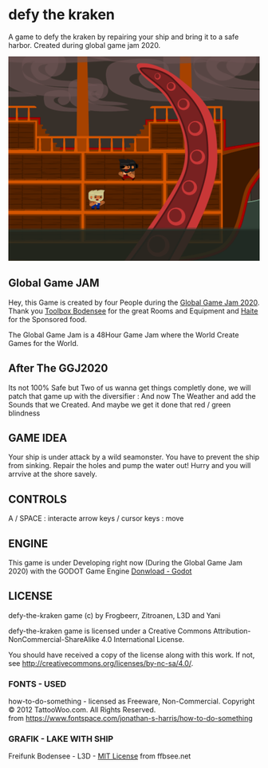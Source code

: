  defy the kraken
===================

A game to defy the kraken by repairing your ship and bring it to a safe harbor. Created during global game jam 2020.

[![defy the kraken](press/titlescreen.png)](https://globalgamejam.org/2020/games/defy-kraken-3)

 Global Game JAM
------------------
Hey, this Game is created by four People during the [Global Game Jam 2020](https://globalgamejam.org/2020/games).
Thank you [Toolbox Bodensee](https://toolbox-bodensee.de/) for the great Rooms and Equipment
and [Haite](https://www.haite.de/) for the Sponsored food.

The Global Game Jam is a 48Hour Game Jam where the World
Create Games for the World. 

 After The GGJ2020
--------------------
Its not 100% Safe but Two of us wanna get things completly done,
we will patch that game up with the diversifier : And now The Weather
and add the Sounds that we Created. And maybe we get it done that red / green blindness 


 GAME IDEA
------------
Your ship is under attack by a wild seamonster. You have to prevent the ship from sinking. Repair the holes and pump the water out!
Hurry and you will arrvive at the shore savely. 

 CONTROLS
------------
A / SPACE : interacte
arrow keys / cursor keys : move

 ENGINE
-----------
This game is under Developing right now (During the Global Game Jam 2020)
with the GODOT Game Engine [Donwload - Godot](https://godotengine.org/download/linux)

 LICENSE
-----------
defy-the-kraken game (c) by Frogbeerr, Zitroanen, L3D and Yani

defy-the-kraken game is licensed under a
Creative Commons Attribution-NonCommercial-ShareAlike 4.0 International License.

You should have received a copy of the license along with this
work. If not, see <http://creativecommons.org/licenses/by-nc-sa/4.0/>.

### FONTS - USED
how-to-do-something - licensed as Freeware, Non-Commercial.
Copyright © 2012 TattooWoo.com. All Rights Reserved.<br/>
from <https://www.fontspace.com/jonathan-s-harris/how-to-do-something>

### GRAFIK - LAKE WITH SHIP
Freifunk Bodensee  - L3D - [MIT License](https://github.com/ffbsee/ffbsee-webseite/blob/master/LICENSE)
from ffbsee.net
